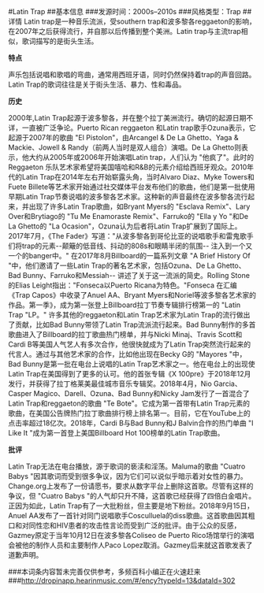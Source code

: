 #Latin Trap
##基本信息
###发源时间：2000s–2010s
###风格类型：Trap
##详情
Latin trap是一种音乐流派，受southern
trap和波多黎各reggaeton的影响，在2007年之后获得流行，并自那以后传播到整个美洲。Latin
trap与主流trap相似，歌词描写的是街头生活。



**特点**

声乐包括说唱和歌唱的弯曲，通常用西班牙语，同时仍然保持着trap的声音回路。Latin Trap的歌词往往是关于街头生活、暴力、性和毒品。

  
**历史**

2000年,Latin Trap起源于波多黎各，并在整个拉丁美洲流行。确切的起源日期不详，一直被广泛争论。Puerto Rican reggaeton
和Latin trap歌手Ozuna表示，它起源于2007年的歌曲 "El Pistolon"，由Arcangel & De La Ghetto、Yaga
& Mackie、Jowell & Randy（前两人当时是双人组合）演唱。De La Ghetto则表示，他大约从2005年或2006年开始演唱Latin
trap，人们认为 "他疯了"。此时的Reggaeton 乐队艺术家希望将美国嘻哈和R&B的元素介绍给西班牙观众。2010年代的Latin
Trap在2014年左右开始崭露头角，当时Alvaro Diaz、Myke Towers和Fuete
Billete等艺术家开始通过社交媒体平台发布他们的歌曲，他们是第一批使用早期Latin
Trap节奏说唱的波多黎各艺术家。这种新的声音最终在波多黎各流行起来，并出现了许多Latin Trap歌曲，如Bryant Myers的 "Esclava
Remix"、Lary Over和Brytiago的 "Tu Me Enamoraste Remix"、Farruko的 "Ella y Yo "和De
La Ghetto的 "La Ocasion"，Ozuna认为后者将Latin Trap扩展到了国际上。2017年7月，《The
Fader》写道："从波多黎各到哥伦比亚的说唱歌手和雷鬼歌手们将trap的元素--颠簸的低音线、抖动的808s和眼睛半闭的氛围--
注入到一个又一个的banger中。" 在2017年8月Billboard的一篇系列文章 "A Brief History Of
"中，他们邀请了一些Latin Trap的著名艺术家，包括Ozuna、De La Ghetto、Bad Bunny、Farruko和Messiah--
讲述了关于这一流派的简史。Rolling Stone的Elias Leight指出："Fonseca以Puerto Ricana为特色。"Fonseca
在汇编《Trap Capos》中收录了Anuel AA、Bryant
Myers和Noriel等波多黎各艺术家的作品。第一季》，成为第一张登上Billboard拉丁节奏专辑排行榜第一的 "Latin Trap "LP。"
许多其他的reggaeton和Latin Trap艺术家为Latin Trap的流行做出了贡献，比如Bad Bunny带领了Latin
Trap流派流行起来。Bad Bunny制作的多首歌曲进入了Billboard的拉丁歌曲热门榜单，并与Nicki Minaj、Travis
Scott和Cardi B等美国人气艺人有多次合作，他很快就成为了Latin Trap突然流行起来的代言人。通过与其他艺术家的合作，比如他出现在Becky
G的 "Mayores "中，Bad Bunny是第一批在电台上说唱的Latin Trap艺术家之一。他在电台上的出现使Latin
Trap在美国得到了更多的认可。他的首张专辑《X 100pre》于2018年12月发行，并获得了拉丁格莱美最佳城市音乐专辑奖。2018年4月，Nio
Garcia、Casper Magico、Darell、Ozuna、Bad Bunny和Nicky Jam发行了一首混合了Latin
Trap和reggaeton的歌曲 "Te Bote"。它成为第一首带有Latin
Trap元素的歌曲，在美国公告牌热门拉丁歌曲排行榜上排名第一。目前，它在YouTube上的点击率超过18亿次。2018年，Cardi B与Bad
Bunny和J Balvin合作的热门单曲 "I Like It "成为第一首登上美国Billboard Hot 100榜单的Latin Trap歌曲。

  
**批评**

Latin Trap无法在电台播放，源于歌词的亵渎和淫荡。Maluma的歌曲 "Cuatro Babys
"因其歌词而受到很多争议，因为它们可以说似乎暗示着对女性的暴力。Change.org上发布了一份请愿书，要求从数字平台上删除这首歌。尽管有这样的争议，但
"Cuatro Babys "的人气却只升不降，这首歌已经获得了四倍白金唱片。正因为如此，Latin
Trap有了一大批粉丝，但主要是地下粉丝。2018年9月15日，Anuel
AA发布了一首针对同门说唱歌手Cosculluela的diss歌曲。这首歌曲因其粗口和对同性恋和HIV患者的攻击性言论而受到广泛的批评。由于公众的反感，Gazmey原定于当年10月12日在波多黎各Coliseo
de Puerto Rico场馆举行的演唱会被他的制作人员和主要制作人Paco Lopez取消。Gazmey后来就这首歌发表了道歉声明。

###本词条内容暂未完善仅供参考，多频百科小编正在火速赶来
###http://dropinapp.hearinmusic.com/#/ency?typeId=13&dataId=302
